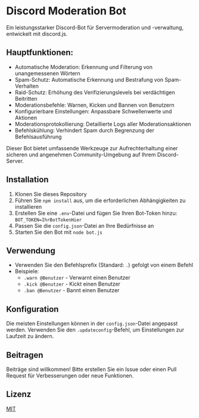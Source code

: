 # Discord Moderation Bot

Ein leistungsstarker Discord-Bot für Servermoderation und -verwaltung, entwickelt mit discord.js.

## Hauptfunktionen:

- Automatische Moderation: Erkennung und Filterung von unangemessenen Wörtern
- Spam-Schutz: Automatische Erkennung und Bestrafung von Spam-Verhalten
- Raid-Schutz: Erhöhung des Verifizierungslevels bei verdächtigen Beitritten
- Moderationsbefehle: Warnen, Kicken und Bannen von Benutzern
- Konfigurierbare Einstellungen: Anpassbare Schwellenwerte und Aktionen
- Moderationsprotokollierung: Detaillierte Logs aller Moderationsaktionen
- Befehlskühlung: Verhindert Spam durch Begrenzung der Befehlsausführung

Dieser Bot bietet umfassende Werkzeuge zur Aufrechterhaltung einer sicheren und angenehmen Community-Umgebung auf Ihrem Discord-Server.

## Installation

1. Klonen Sie dieses Repository
2. Führen Sie `npm install` aus, um die erforderlichen Abhängigkeiten zu installieren
3. Erstellen Sie eine `.env`-Datei und fügen Sie Ihren Bot-Token hinzu: `BOT_TOKEN=IhrBotTokenHier`
4. Passen Sie die `config.json`-Datei an Ihre Bedürfnisse an
5. Starten Sie den Bot mit `node bot.js`

## Verwendung

- Verwenden Sie den Befehlsprefix (Standard: `.`) gefolgt von einem Befehl
- Beispiele:
  - `.warn @Benutzer` - Verwarnt einen Benutzer
  - `.kick @Benutzer` - Kickt einen Benutzer
  - `.ban @Benutzer` - Bannt einen Benutzer

## Konfiguration

Die meisten Einstellungen können in der `config.json`-Datei angepasst werden. Verwenden Sie den `.updateconfig`-Befehl, um Einstellungen zur Laufzeit zu ändern.

## Beitragen

Beiträge sind willkommen! Bitte erstellen Sie ein Issue oder einen Pull Request für Verbesserungen oder neue Funktionen.

## Lizenz

[MIT](https://choosealicense.com/licenses/mit/)
